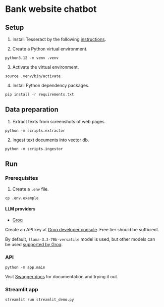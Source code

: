 # Bank website chatbot

## Setup

1. Install Tesseract by the following [instructions](https://tesseract-ocr.github.io/tessdoc/Installation.html).

2. Create a Python virtual environment.

```shell
python3.12 -m venv .venv
```

3. Activate the virtual environment.

```shell
source .venv/bin/activate
```

4. Install Python dependency packages.

```shell
pip install -r requirements.txt
```

## Data preparation

1. Extract texts from screenshots of web pages.

```shell
python -m scripts.extractor
```

2. Ingest text documents into vector db.

```shell
python -m scripts.ingestor
```

## Run

### Prerequisites

1. Create a `.env` file.

```shell
cp .env.example
```

#### LLM providers

- [Groq](https://groq.com/)

Create an API key at [Groq developer console](https://console.groq.com/keys). Free tier should be sufficient.

By default, `llama-3.3-70b-versatile` model is used, but other models can be used [supported by Groq](https://console.groq.com/docs/models).

### API

```shell
python -m app.main
```

Visit [Swagger docs](http://localhost:8080/docs) for documentation and trying it out.

### Streamlit app

```shell
streamlit run streamlit_demo.py
```
